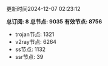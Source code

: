 更新时间2024-12-07 02:23:12

**总订阅: 8**
**总节点: 9035**
**有效节点: 8756**
- trojan节点: 1321
- v2ray节点: 6264
- ss节点: 1132
- ssr节点: 39
